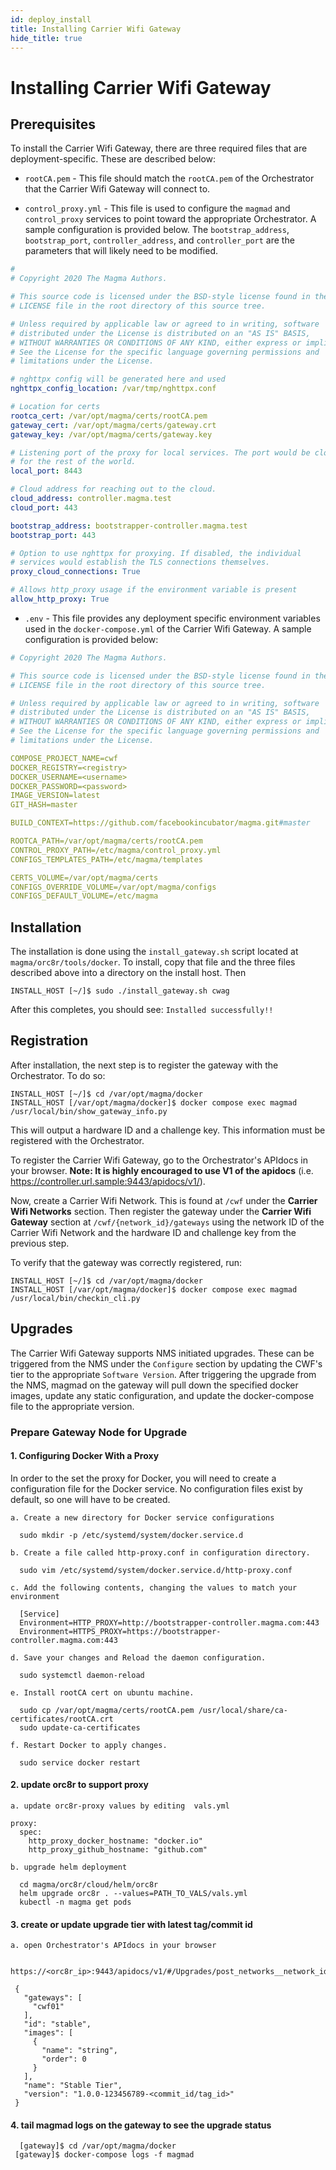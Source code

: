 ```yaml
---
id: deploy_install
title: Installing Carrier Wifi Gateway
hide_title: true
---
```

# Installing Carrier Wifi Gateway

## Prerequisites

To install the Carrier Wifi Gateway, there are three required files that are
deployment-specific. These are described below:

- `rootCA.pem` - This file should match the `rootCA.pem` of the Orchestrator
that the Carrier Wifi Gateway will connect to.

- `control_proxy.yml` - This file is used to configure the `magmad`
and `control_proxy` services to point toward the appropriate Orchestrator.
A sample configuration is provided below. The `bootstrap_address`,
`bootstrap_port`, `controller_address`, and `controller_port` are the
parameters that will likely need to be modified.

```yaml
#
# Copyright 2020 The Magma Authors.

# This source code is licensed under the BSD-style license found in the
# LICENSE file in the root directory of this source tree.

# Unless required by applicable law or agreed to in writing, software
# distributed under the License is distributed on an "AS IS" BASIS,
# WITHOUT WARRANTIES OR CONDITIONS OF ANY KIND, either express or implied.
# See the License for the specific language governing permissions and
# limitations under the License.

# nghttpx config will be generated here and used
nghttpx_config_location: /var/tmp/nghttpx.conf

# Location for certs
rootca_cert: /var/opt/magma/certs/rootCA.pem
gateway_cert: /var/opt/magma/certs/gateway.crt
gateway_key: /var/opt/magma/certs/gateway.key

# Listening port of the proxy for local services. The port would be closed
# for the rest of the world.
local_port: 8443

# Cloud address for reaching out to the cloud.
cloud_address: controller.magma.test
cloud_port: 443

bootstrap_address: bootstrapper-controller.magma.test
bootstrap_port: 443

# Option to use nghttpx for proxying. If disabled, the individual
# services would establish the TLS connections themselves.
proxy_cloud_connections: True

# Allows http_proxy usage if the environment variable is present
allow_http_proxy: True
```

- `.env` - This file provides any deployment specific environment variables used
in the `docker-compose.yml` of the Carrier Wifi Gateway. A sample configuration
is provided below:

```yaml
# Copyright 2020 The Magma Authors.

# This source code is licensed under the BSD-style license found in the
# LICENSE file in the root directory of this source tree.

# Unless required by applicable law or agreed to in writing, software
# distributed under the License is distributed on an "AS IS" BASIS,
# WITHOUT WARRANTIES OR CONDITIONS OF ANY KIND, either express or implied.
# See the License for the specific language governing permissions and
# limitations under the License.

COMPOSE_PROJECT_NAME=cwf
DOCKER_REGISTRY=<registry>
DOCKER_USERNAME=<username>
DOCKER_PASSWORD=<password>
IMAGE_VERSION=latest
GIT_HASH=master

BUILD_CONTEXT=https://github.com/facebookincubator/magma.git#master

ROOTCA_PATH=/var/opt/magma/certs/rootCA.pem
CONTROL_PROXY_PATH=/etc/magma/control_proxy.yml
CONFIGS_TEMPLATES_PATH=/etc/magma/templates

CERTS_VOLUME=/var/opt/magma/certs
CONFIGS_OVERRIDE_VOLUME=/var/opt/magma/configs
CONFIGS_DEFAULT_VOLUME=/etc/magma
```

## Installation

The installation is done using the `install_gateway.sh` script located at
`magma/orc8r/tools/docker`. To install, copy that file and the three files
described above into a directory on the install host. Then

```console
INSTALL_HOST [~/]$ sudo ./install_gateway.sh cwag
```

After this completes, you should see: `Installed successfully!!`

## Registration

After installation, the next step is to register the gateway with the Orchestrator.
To do so:

```console
INSTALL_HOST [~/]$ cd /var/opt/magma/docker
INSTALL_HOST [/var/opt/magma/docker]$ docker compose exec magmad /usr/local/bin/show_gateway_info.py
```

This will output a hardware ID and a challenge key. This information must be
registered with the Orchestrator.

To register the Carrier Wifi Gateway, go to the Orchestrator's APIdocs in your browser.
**Note: It is highly encouraged to use V1 of the apidocs**
(i.e. <https://controller.url.sample:9443/apidocs/v1/>).

Now, create a Carrier Wifi Network. This is found at `/cwf` under the
**Carrier Wifi Networks** section. Then register the gateway under the
**Carrier Wifi Gateway** section at `/cwf/{network_id}/gateways` using the
network ID of the Carrier Wifi Network and the hardware ID and challenge key
from the previous step.

To verify that the gateway was correctly registered, run:

```console
INSTALL_HOST [~/]$ cd /var/opt/magma/docker
INSTALL_HOST [/var/opt/magma/docker]$ docker compose exec magmad /usr/local/bin/checkin_cli.py
```

## Upgrades

The Carrier Wifi Gateway supports NMS initiated upgrades. These can be triggered
from the NMS under the `Configure` section by updating the CWF's tier to the
appropriate `Software Version`. After triggering the upgrade from the NMS,
magmad on the gateway will pull down the specified docker images,
update any static configuration, and update the docker-compose file to the
appropriate version.

### Prepare Gateway Node for Upgrade

#### 1. Configuring Docker With a Proxy

In order to the set the proxy for Docker, you will need to create a configuration file for the Docker service. No configuration files exist by default, so one will have to be created.

```console
a. Create a new directory for Docker service configurations

  sudo mkdir -p /etc/systemd/system/docker.service.d

b. Create a file called http-proxy.conf in configuration directory.

  sudo vim /etc/systemd/system/docker.service.d/http-proxy.conf

c. Add the following contents, changing the values to match your environment

  [Service]
  Environment=HTTP_PROXY=http://bootstrapper-controller.magma.com:443
  Environment=HTTPS_PROXY=https://bootstrapper-controller.magma.com:443

d. Save your changes and Reload the daemon configuration.

  sudo systemctl daemon-reload

e. Install rootCA cert on ubuntu machine.

  sudo cp /var/opt/magma/certs/rootCA.pem /usr/local/share/ca-certificates/rootCA.crt
  sudo update-ca-certificates

f. Restart Docker to apply changes.

  sudo service docker restart
```

#### 2. update orc8r to support proxy

```console
a. update orc8r-proxy values by editing  vals.yml

proxy:
  spec:
    http_proxy_docker_hostname: "docker.io"
    http_proxy_github_hostname: "github.com"

b. upgrade helm deployment

  cd magma/orc8r/cloud/helm/orc8r
  helm upgrade orc8r . --values=PATH_TO_VALS/vals.yml
  kubectl -n magma get pods
```

#### 3. create or update upgrade tier with latest tag/commit id

```console
a. open Orchestrator's APIdocs in your browser

 https://<orc8r_ip>:9443/apidocs/v1/#/Upgrades/post_networks__network_id__tiers

 {
   "gateways": [
     "cwf01"
   ],
   "id": "stable",
   "images": [
     {
       "name": "string",
       "order": 0
     }
   ],
   "name": "Stable Tier",
   "version": "1.0.0-123456789-<commit_id/tag_id>"
 }
```

#### 4. tail magmad logs on the gateway to see the upgrade status

```console
  [gateway]$ cd /var/opt/magma/docker
 [gateway]$ docker-compose logs -f magmad
```
